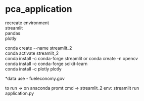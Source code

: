 # pca_application

recreate environment<br>
streamlit<br>
pandas<br>
plotly<br>

conda create --name streamlit_2<br>
conda activate streamlit_2<br>
conda install -c conda-forge streamlit or conda create -n opencv<br>
conda install -c conda-forge scikit-learn<br>
conda install -c plotly plotly<br>

*data use - fueleconomy.gov<br>

to run -> on anaconda promt cmd -> streamlit_2 env: streamlit run application.py<br>
